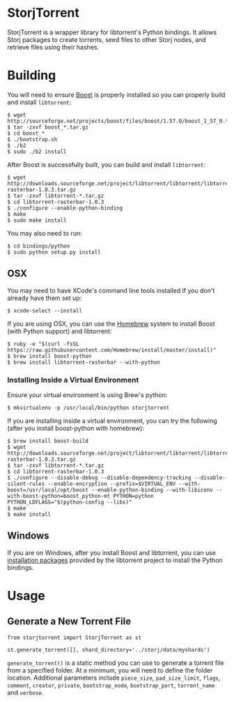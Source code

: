 # StorjTorrent

StorjTorrent is a wrapper library for libtorrent's Python bindings. It allows Storj packages to create torrents, seed files to other Storj nodes, and retrieve files using their hashes.

# Building

You will need to ensure [Boost](http://www.boost.org/) is properly installed so you can properly build and install `libtorrent`:

    $ wget http://sourceforge.net/projects/boost/files/boost/1.57.0/boost_1_57_0.tar.gz
    $ tar -zxvf boost_*.tar.gz
    $ cd boost_*
    $ ./bootstrap.sh
    $ ./b2
    $ sudo ./b2 install

After Boost is successfully built, you can build and install `libtorrent`:

    $ wget http://downloads.sourceforge.net/project/libtorrent/libtorrent/libtorrent-rasterbar-1.0.3.tar.gz
    $ tar -zxvf libtorrent-*.tar.gz
    $ cd libtorrent-rasterbar-1.0.3
    $ ./configure --enable-python-binding
    $ make
    $ sudo make install

You may also need to run:

    $ cd bindings/python
    $ sudo python setup.py install

## OSX

You may need to have XCode's command line tools installed if you don't already have them set up:

    $ xcode-select --install

If you are using OSX, you can use the [Homebrew](http://brew.sh/) system to install Boost (with Python support) and libtorrent:

    $ ruby -e "$(curl -fsSL https://raw.githubusercontent.com/Homebrew/install/master/install)"
    $ brew install boost-python 
    $ brew install libtorrent-rasterbar --with-python

### Installing Inside a Virtual Environment

Ensure your virtual environment is using Brew's python:

    $ mkvirtualenv -p /usr/local/bin/python storjtorrent

If you are installing inside a virtual environment, you can try the following (after you install boost-python with homebrew):

    $ brew install boost-build
    $ wget http://downloads.sourceforge.net/project/libtorrent/libtorrent/libtorrent-rasterbar-1.0.3.tar.gz
    $ tar -zxvf libtorrent-*.tar.gz
    $ cd libtorrent-rasterbar-1.0.3
    $ ./configure --disable-debug --disable-dependency-tracking --disable-silent-rules --enable-encryption --prefix=$VIRTUAL_ENV --with-boost=/usr/local/opt/boost --enable-python-binding --with-libiconv --with-boost-python=boost_python-mt PYTHON=python PYTHON_LDFLAGS="$(python-config --libs)"
    $ make
    $ make install

## Windows

If you are on Windows, after you install Boost and libtorrent, you can use [installation packages](http://sourceforge.net/projects/libtorrent/files/py-libtorrent/) provided by the libtorrent project to install the Python bindings.

# Usage

## Generate a New Torrent File

    from storjtorrent import StorjTorrent as st

    st.generate_torrent([], shard_directory='../storj/data/myshards')

`generate_torrent()` is a static method you can use to generate a torrent file from a specified folder. At a minimum, you will need to define the folder location. Additional parameters include `piece_size`, `pad_size_limit`, `flags`, `comment`, `creator`, `private`, `bootstrap_node`, `bootstrap_port`, `torrent_name` and `verbose`.